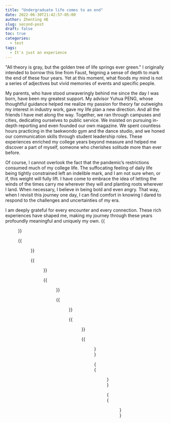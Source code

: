 ```yaml
---
title: "Undergraduate life comes to an end"
date: 2022-06-30T21:42:57-05:00
author: Zhenting HE
slug: second-post
draft: false
toc: true
categories:
  - test
tags:
  - It's just an experience
---
```

"All theory is gray, but the golden tree of life springs ever green." I originally intended to borrow this line from Faust, feigning a sense of depth to mark the end of these four years. Yet at this moment, what floods my mind is not a series of adjectives but vivid memories of events and specific people.

My parents, who have stood unwaveringly behind me since the day I was born, have been my greatest support. My advisor Yuhua PENG, whose thoughtful guidance helped me realize my passion for theory far outweighs my interest in industry work, gave my life plan a new direction. And all the friends I have met along the way. Together, we ran through campuses and cities, dedicating ourselves to public service. We insisted on pursuing in-depth reporting and even founded our own magazine. We spent countless hours practicing in the taekwondo gym and the dance studio, and we honed our communication skills through student leadership roles. These experiences enriched my college years beyond measure and helped me discover a part of myself, someone who cherishes solitude more than ever before.

Of course, I cannot overlook the fact that the pandemic’s restrictions consumed much of my college life. The suffocating feeling of daily life being tightly constrained left an indelible mark, and I am not sure when, or if, this weight will fully lift. I have come to embrace the idea of letting the winds of the times carry me wherever they will and planting roots wherever I land. When necessary, I believe in being bold and even angry. That way, when I revisit this journey one day, I can find comfort in knowing I dared to respond to the challenges and uncertainties of my era.

I am deeply grateful for every encounter and every connection. These rich experiences have shaped me, making my journey through these years profoundly meaningful and uniquely my own.
{{<figure src="/images/Graduation photo-01.jpg" title="Me and my best friend Wenxuan HU" width="360">}}

{{<figure src="/images/Graduation photo-02.jpg" title="Fiends in the Environmental Protection Club" width="360">}}

{{<figure src="/images/Graduation photo-03.jpg" title="Me and my roommate" width="360">}}

{{<figure src="/images/FGraduation photo-04.jpg" title="Graduation Defense and Subject Group" width="360">}}

{{<figure src="/images/Graduation photo-05.jpg" title="Me in parts of the school" width="360">}}

{{<figure src="/images/Graduation photo-06.jpg" title="My documentary partners" width="360">}}

{{<figure src="/images/Graduation photo-07.jpg" title="Friends made through the Youth Volunteer Association and grade work" width="360">}}

{{<figure src="/images/Graduation photo-08.jpg" title="Graduation group photo of my department" width="360">}}

{{<figure src="/images/Graduation photo-09n.jpg" title="My graduation ceremony" width="360">}}